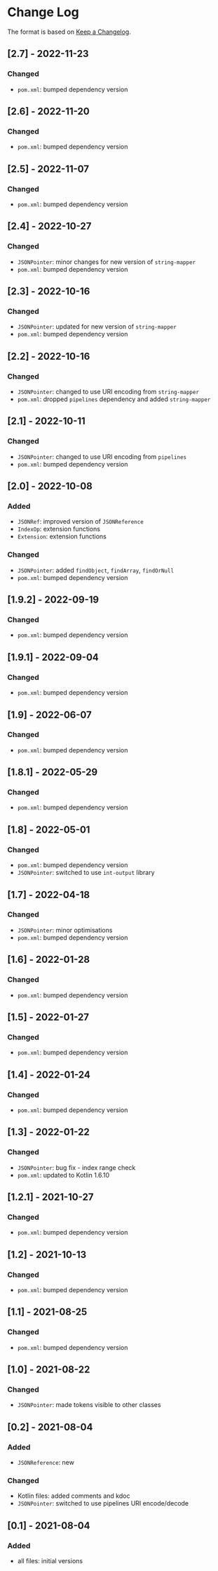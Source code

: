# Change Log

The format is based on [Keep a Changelog](http://keepachangelog.com/).

## [2.7] - 2022-11-23
### Changed
- `pom.xml`: bumped dependency version

## [2.6] - 2022-11-20
### Changed
- `pom.xml`: bumped dependency version

## [2.5] - 2022-11-07
### Changed
- `pom.xml`: bumped dependency version

## [2.4] - 2022-10-27
### Changed
- `JSONPointer`: minor changes for new version of `string-mapper`
- `pom.xml`: bumped dependency version

## [2.3] - 2022-10-16
### Changed
- `JSONPointer`: updated for new version of `string-mapper`
- `pom.xml`: bumped dependency version

## [2.2] - 2022-10-16
### Changed
- `JSONPointer`: changed to use URI encoding from `string-mapper`
- `pom.xml`: dropped `pipelines` dependency and added `string-mapper`

## [2.1] - 2022-10-11
### Changed
- `JSONPointer`: changed to use URI encoding from `pipelines`
- `pom.xml`: bumped dependency version

## [2.0] - 2022-10-08
### Added
- `JSONRef`: improved version of `JSONReference`
- `IndexOp`: extension functions
- `Extension`: extension functions
### Changed
- `JSONPointer`: added `findObject`, `findArray`, `findOrNull`
- `pom.xml`: bumped dependency version

## [1.9.2] - 2022-09-19
### Changed
- `pom.xml`: bumped dependency version

## [1.9.1] - 2022-09-04
### Changed
- `pom.xml`: bumped dependency version

## [1.9] - 2022-06-07
### Changed
- `pom.xml`: bumped dependency version

## [1.8.1] - 2022-05-29
### Changed
- `pom.xml`: bumped dependency version

## [1.8] - 2022-05-01
### Changed
- `pom.xml`: bumped dependency version
- `JSONPointer`: switched to use `int-output` library

## [1.7] - 2022-04-18
### Changed
- `JSONPointer`: minor optimisations
- `pom.xml`: bumped dependency version

## [1.6] - 2022-01-28
### Changed
- `pom.xml`: bumped dependency version

## [1.5] - 2022-01-27
### Changed
- `pom.xml`: bumped dependency version

## [1.4] - 2022-01-24
### Changed
- `pom.xml`: bumped dependency version

## [1.3] - 2022-01-22
### Changed
- `JSONPointer`: bug fix - index range check
- `pom.xml`: updated to Kotlin 1.6.10

## [1.2.1] - 2021-10-27
### Changed
- `pom.xml`: bumped dependency version

## [1.2] - 2021-10-13
### Changed
- `pom.xml`: bumped dependency version

## [1.1] - 2021-08-25
### Changed
- `pom.xml`: bumped dependency version

## [1.0] - 2021-08-22
### Changed
- `JSONPointer`: made tokens visible to other classes

## [0.2] - 2021-08-04
### Added
- `JSONReference`: new
### Changed
- Kotlin files: added comments and kdoc
- `JSONPointer`: switched to use pipelines URI encode/decode

## [0.1] - 2021-08-04
### Added
- all files: initial versions
